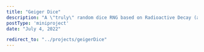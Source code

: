 ```yaml
---
title: "Geiger Dice"
description: "A \"truly\" random dice RNG based on Radioactive Decay (a quantum process)"
postType: 'miniproject'
date: "July 4, 2022"

redirect_to: "../projects/geigerDice"
---
```

